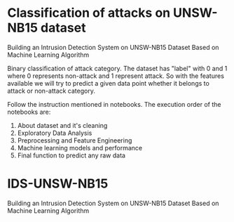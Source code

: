 # Classification of attacks on UNSW-NB15 dataset
Building an Intrusion Detection System on UNSW-NB15 Dataset Based on Machine Learning Algorithm

Binary classification of attack category.
The dataset has "label" with 0 and 1 where 0 represents non-attack and 1 represent attack.
So with the features available we will try to predict a given data point whether it belongs to attack or non-attack category.

Follow the instruction mentioned in notebooks. The execution order of the notebooks are:
1. About dataset and it's cleaning
2. Exploratory Data Analysis
3. Preprocessing and Feature Engineering
4. Machine learning models and performance
5. Final function to predict any raw data
# IDS-UNSW-NB15
 Building an Intrusion Detection System on UNSW-NB15 Dataset Based on Machine Learning Algorithm
